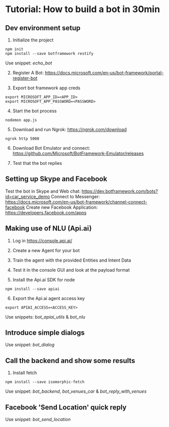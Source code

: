 # Tutorial: How to build a bot in 30min

## Dev environment setup

1. Initialize the project
```
npm init
npm install --save botframework restify
```
Use snippet: *echo_bot*

2. Register A Bot: https://docs.microsoft.com/en-us/bot-framework/portal-register-bot

3. Export bot framework app creds
```
export MICROSOFT_APP_ID=<APP_ID>
export MICROSOFT_APP_PASSWORD=<PASSWORD>
```

4. Start the bot process
```
nodemon app.js
```

5. Download and run Ngrok: https://ngrok.com/download
```
ngrok http 5000
```

6. Download Bot Emulator and connect: https://github.com/Microsoft/BotFramework-Emulator/releases

7. Test that the bot replies


## Setting up Skype and Facebook

Test the bot in Skype and Web chat: https://dev.botframework.com/bots?id=car_service_demo
Connect to Messenger: https://docs.microsoft.com/en-us/bot-framework/channel-connect-facebook
Create new Facebook Application: https://developers.facebook.com/apps


## Making use of NLU (Api.ai)

1. Log in https://console.api.ai/

2. Create a new Agent for your bot

3. Train the agent with the provided Entities and Intent Data

4. Test it in the console GUI and look at the payload format

5. Install the Api.ai SDK for node
```
npm install --save apiai
```

6. Export the Api.ai agent access key
```
export APIAI_ACCESS=<ACCESS_KEY>
```

Use snippets: *bot_apiai_utils* & *bot_nlu*


## Introduce simple dialogs

Use snippet: *bot_dialog*


## Call the backend and show some results

1. Install fetch
```
npm install --save isomorphic-fetch
```

Use snippet: *bot_backend*, *bot_venues_car* & *bot_reply_with_venues*


## Facebook 'Send Location' quick reply

Use snippet: *bot_send_location*